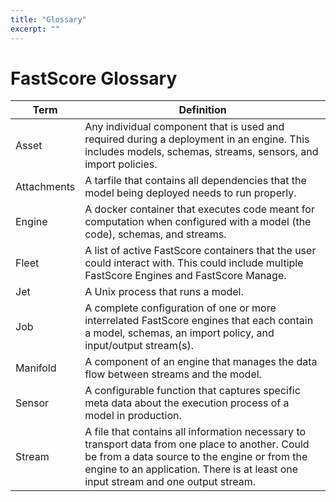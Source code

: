 ```yaml
---
title: "Glossary"
excerpt: ""
---
```

# FastScore Glossary

| Term | Definition |
| --- | --- |
| Asset | Any individual component that is used and required during a deployment in an engine. This includes models, schemas, streams, sensors, and import policies. |
| Attachments | A tarfile that contains all dependencies that the model being deployed needs to run properly. |
| Engine | A docker container that executes code meant for computation when configured with a model (the code), schemas, and streams. |
| Fleet | A list of active FastScore containers that the user could interact with. This could include multiple FastScore Engines and FastScore Manage. |
| Jet | A Unix process that runs a model. |
| Job | A complete configuration of one or more interrelated FastScore engines that each contain a model, schemas, an import policy, and input/output stream(s). |
| Manifold | A component of an engine that manages the data flow between streams and the model. |
| Sensor | A configurable function that captures specific meta data about the execution process of a model in production. |
| Stream | A file that contains all information necessary to transport data from one place to another. Could be from a data source to the engine or from the engine to an application. There is at least one input stream and one output stream. |
